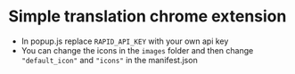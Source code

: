 # Simple translation chrome extension

- In popup.js replace `RAPID_API_KEY` with your own api key
- You can change the icons in the `images` folder and then change `"default_icon"` and `"icons"` in the manifest.json
